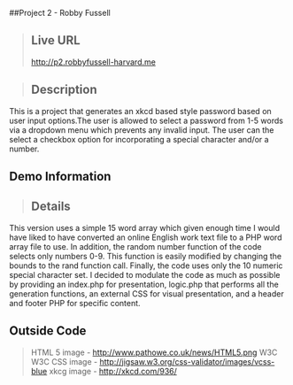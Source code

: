 ##Project 2 - Robby Fussell
>## Live URL
><http://p2.robbyfussell-harvard.me>

>## Description
This is a project that generates an xkcd based style password based on user input options.The user is allowed to select a password from 1-5 words via a dropdown menu which prevents any invalid input.  The user can the select a checkbox option for incorporating a special character and/or a number. 

## Demo Information
    
>## Details
   This version uses a simple 15 word array which given enough time I would have liked to have converted an online English work text file to a PHP word array file to use.  In addition, the random number function of the code selects only numbers 0-9.  This function is easily modified by changing the bounds to the rand function call.  Finally, the code uses only the 10 numeric special character set.  I decided to modulate the code as much as possible by providing an index.php for presentation, logic.php that performs all the generation functions, an external CSS for visual presentation, and a header and footer PHP for specific content.

## Outside Code
>   HTML 5 image - http://www.pathowe.co.uk/news/HTML5.png
>   W3C W3C CSS image - http://jigsaw.w3.org/css-validator/images/vcss-blue
>   xkcg image - http://xkcd.com/936/